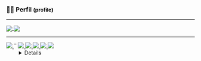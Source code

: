 <h3>👨‍💻 Perfil <small>(profile)</small></h3>
<hr>
<a href="https://github.com/anuraghazra/github-readme-stats">
  <img align="center" src="https://github-readme-stats.vercel.app/api?username=Bryceed&theme=dracula&show_icons=true&custom_title=Estatísticas%20%28Stats%29&include_all_commits=true&locale=pt-br" />
</a>
<a href="https://github.com/anuraghazra/convoychat">
  <img align="center" src="https://github-readme-stats.vercel.app/api/top-langs/?username=Bryceed&layout=compact&theme=dracula&show_icons=true&custom_title=Habilidades%20%28Skills%29&locale=pt-br" />
</a>
<hr>
<div style="text-align:center; width: max-content; display: table">
  
<a href="https://linkedin.com/in/wellington-do-nascimento" title="LinkedIn" target="_blank" style="cursor: alias">
  <img src="https://img.shields.io/badge/LinkedIn-0077B5?style=for-the-badge&logo=linkedin&logoColor=white" />
<a/> ‾ 
<a href="https://discord.gg/kMpZKFyQmX" title="Discord Server" target="_blank" style="cursor: alias">
  <img src="https://img.shields.io/badge/Discord-7289DA?style=for-the-badge&logo=discord&logoColor=white" />
<a/>
<a href="https://facebook.com/wellingtvd" title="Facebook" target="_blank" style="cursor: alias">
  <img src="https://img.shields.io/badge/Facebook-1877F2?style=for-the-badge&logo=facebook&logoColor=white" />
<a/>
<a href="https://m.me/wellingtvd" title="Messenger" target="_blank" style="cursor: alias">
  <img src="https://img.shields.io/badge/Messenger-1877F2?style=for-the-badge&logo=messenger&logoColor=white" style="cursor: alias"/>
<a/>
<a href="https://api.whatsapp.com/?send=+5511942018873" title="WhatsApp" target="_blank" style="cursor: alias">
  <img src="https://img.shields.io/badge/WhatsApp-25D366?style=for-the-badge&logo=whatsapp&logoColor=white" />
<a/>
<a href="mailto:welltvd+github@gmail.com" title="Gmail" target="_blank" style="cursor: alias">
  <img src="https://img.shields.io/badge/Gmail-D14836?style=for-the-badge&logo=gmail&logoColor=white" />
<a/><br>
<details>
  <summary>+ Links</summary>
  
  #### Donates
  <a href="">
    <img src="https://img.shields.io/badge/Bitcoin-000000?style=for-the-badge&logo=bitcoin&logoColor=white" />
  <a/>
  <a href="https://www.paypal.com/donate?hosted_button_id=AEHKSHS58VBKU" title="PayPal" target="_blank" style="cursor: alias">
    <img src="https://img.shields.io/badge/PayPal-00457C?style=for-the-badge&logo=paypal&logoColor=white" />
  <a/>
  
  #### Streaming & Games
  <a href="">
    <img src="https://img.shields.io/badge/YouTube-FF0000?style=for-the-badge&logo=youtube&logoColor=white" />
  <a/>
  <a href="">
    <img src="https://img.shields.io/badge/Twitch-9146FF?style=for-the-badge&logo=twitch&logoColor=white" />
  <a/>
  <a href="">
    <img src="https://img.shields.io/badge/Xbox-107C10?style=for-the-badge&logo=xbox&logoColor=white" />
  <a/>
  <a href="">
    <img src="https://img.shields.io/badge/Steam-000000?style=for-the-badge&logo=steam&logoColor=white" />
  <a/>
<br>
  <a href="">
    <img src="https://img.shields.io/badge/Intel-Xeon®_6th_gen-0071C5?style=for-the-badge&logo=intel&logoColor=white" />
  <a/>
  <a href="">
    <img src="https://img.shields.io/badge/NVIDIA-GT_610-76B900?style=for-the-badge&logo=nvidia&logoColor=white" />
  <a/>
    
#### Social
    
  <a href="">
    <img src="https://img.shields.io/badge/Telegram-2CA5E0?style=for-the-badge&logo=telegram&logoColor=white" />
  <a/>
  <a href="">
    <img src="https://img.shields.io/badge/Twitter-1DA1F2?style=for-the-badge&logo=twitter&logoColor=white" />
  <a/>
  <a href="">
    <img src="https://img.shields.io/badge/Instagram-E4405F?style=for-the-badge&logo=instagram&logoColor=white" />
  <a/>
<br>
  <a href="">
    <img src="https://img.shields.io/badge/RSS-FFA500?style=for-the-badge&logo=rss&logoColor=white" />
  <a/>

  <a href="">
    <img src="https://img.shields.io/badge/Xbox-107C10?style=for-the-badge&logo=xbox&logoColor=white" />
  <a/>
  <a href="">
    <img src="https://img.shields.io/badge/Steam-000000?style=for-the-badge&logo=steam&logoColor=white" />
  <a/>

#### Music
    
  <a href="">
    <img src="https://img.shields.io/badge/Spotify-1ED760?&style=for-the-badge&logo=spotify&logoColor=white" />
  <a/>
  <a href="">
    <img src="https://img.shields.io/badge/Deezer-FEAA2D?style=for-the-badge&logo=deezer&logoColor=white" />
  <a/>
  <a href="">
    <img src="https://img.shields.io/badge/YouTube_Music-FF0000?style=for-the-badge&logo=youtube-music&logoColor=white" />
  <a/>
  <a href="">
    <img src="https://img.shields.io/badge/SoundCloud-FF3300?style=for-the-badge&logo=soundcloud&logoColor=white" />
  <a/>
</details>

